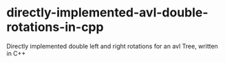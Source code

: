 # directly-implemented-avl-double-rotations-in-cpp
Directly implemented double left and right rotations for an avl Tree, written in C++
